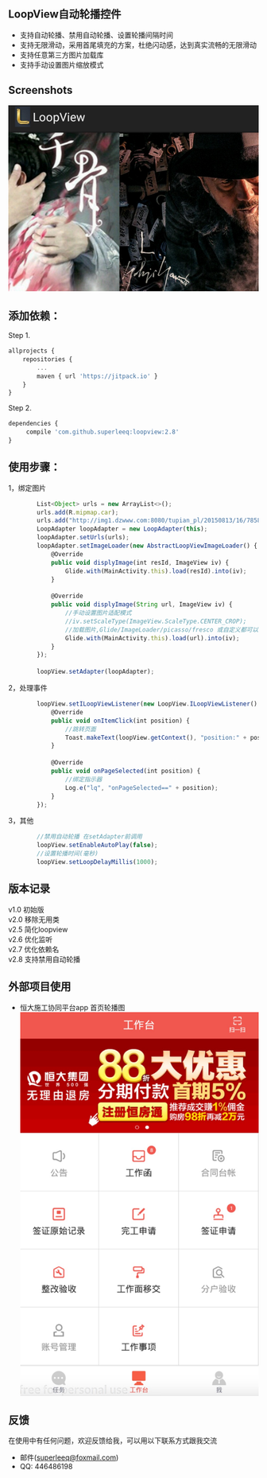 ## LoopView自动轮播控件</br>

* 支持自动轮播、禁用自动轮播、设置轮播间隔时间</br>
* 支持无限滑动，采用首尾填充的方案，杜绝闪动感，达到真实流畅的无限滑动</br>
* 支持任意第三方图片加载库</br>
* 支持手动设置图片缩放模式</br>

## Screenshots</br>
![demo.png](https://github.com/superleeq/loopview/blob/master/app/src/main/res/raw/demo.png)

## 添加依赖：</br>
Step 1.</br>
```javascript
allprojects {
	repositories {
		...
		maven { url 'https://jitpack.io' }
	}
}
```

Step 2.</br>
```javascript
dependencies {
	 compile 'com.github.superleeq:loopview:2.8'
}
```

## 使用步骤：</br>
1，绑定图片
```javascript
        List<Object> urls = new ArrayList<>();
        urls.add(R.mipmap.car);
        urls.add("http://img1.dzwww.com:8080/tupian_pl/20150813/16/7858995348613407436.jpg");
        LoopAdapter loopAdapter = new LoopAdapter(this);
        loopAdapter.setUrls(urls);
        loopAdapter.setImageLoader(new AbstractLoopViewImageLoader() {
            @Override
            public void displyImage(int resId, ImageView iv) {
                Glide.with(MainActivity.this).load(resId).into(iv);
            }

            @Override
            public void displyImage(String url, ImageView iv) {
                //手动设置图片适配模式
                //iv.setScaleType(ImageView.ScaleType.CENTER_CROP);
                //加载图片,Glide/ImageLoader/picasso/fresco 或自定义都可以
                Glide.with(MainActivity.this).load(url).into(iv);
            }
        });

        loopView.setAdapter(loopAdapter);

```

2，处理事件
```javascript
        loopView.setILoopViewListener(new LoopView.ILoopViewListener() {
            @Override
            public void onItemClick(int position) {
                //跳转页面
                Toast.makeText(loopView.getContext(), "position:" + position, Toast.LENGTH_SHORT).show();
            }

            @Override
            public void onPageSelected(int position) {
                //绑定指示器
                Log.e("lq", "onPageSelected==" + position);
            }
        });
```

3，其他
```javascript
        //禁用自动轮播 在setAdapter前调用
        loopView.setEnableAutoPlay(false);
        //设置轮播时间(毫秒)
        loopView.setLoopDelayMillis(1000);
```

## 版本记录</br>
v1.0 初始版</br>
v2.0 移除无用类</br>
v2.5 简化loopview</br>
v2.6 优化监听</br>
v2.7 优化依赖名</br>
v2.8 支持禁用自动轮播</br>

## 外部项目使用</br>
* 恒大施工协同平台app 首页轮播图
![home.png](https://github.com/superleeq/loopview/blob/master/app/src/main/res/raw/home.png)


## 反馈</br>
在使用中有任何问题，欢迎反馈给我，可以用以下联系方式跟我交流</br>
* 邮件(superleeq@foxmail.com)
* QQ: 446486198

